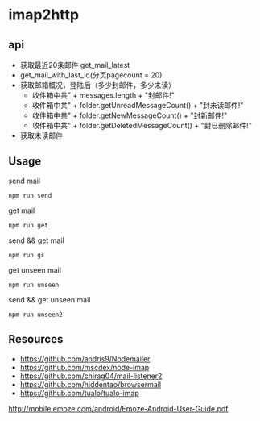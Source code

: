 # imap2http


## api

- 获取最近20条邮件 get_mail_latest
- get_mail_with_last_id(分页pagecount = 20)
- 获取邮箱概况，登陆后（多少封邮件，多少未读）
	- 收件箱中共" + messages.length + "封邮件!"
	- 收件箱中共" + folder.getUnreadMessageCount() + "封未读邮件!"
	- 收件箱中共" + folder.getNewMessageCount() + "封新邮件!"
	- 收件箱中共" + folder.getDeletedMessageCount() + "封已删除邮件!"
- 获取未读邮件

## Usage

send mail 

	npm run send
	
get mail 

	npm run get

send && get mail

	npm run gs

get unseen mail

	npm run unseen

send && get unseen mail

	npm run unseen2

## Resources

- https://github.com/andris9/Nodemailer
- https://github.com/mscdex/node-imap
- https://github.com/chirag04/mail-listener2
- https://github.com/hiddentao/browsermail
- https://github.com/tualo/tualo-imap

http://mobile.emoze.com/android/Emoze-Android-User-Guide.pdf